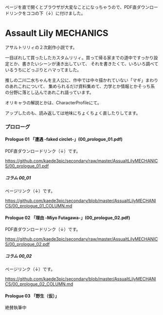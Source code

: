 ページを直で開くとブラウザが大変なことになっちゃうので、PDF直ダウンロードリンクをココの下（↓）に付けました。

# Assault Lily MECHANICS
アサルトリリィの２次創作小説です。

一目ぼれして買ったしたカスタムリリィ。買って帰る家までの道中ですっかり設定とか、書きたいシーンが湧き出していて、
それを書きたくて、いろいろ調べているうちにどっぷりとハマってました。

推しの二川二水ちゃんを主人公に、作中では中々描かれていない「マギ」まわりのあれこれについて、
集められるだけ資料集めて、力学とか情報とかそっち系の分野に落とし込んであれこれ語っています。

オリキャラの解説とかは、CharacterProfileにて。

アップしたのも、読み返しては地味にちょくちょく直したりしてます。

### プロローグ
#### Prologue 01 「遭遇 -faked circlet-」(00_prologue_01.pdf)
PDF直ダウンロードリンク（↓）です。

https://github.com/kaede3pic/secondary/raw/master/AssualtLilyMECHANICS/00_prologue_01.pdf

##### コラム 00_01
ページリンク（↓）です。

https://github.com/kaede3pic/secondary/blob/master/AssualtLilyMECHANICS/00_prologue_01_COLUMN.md

#### Prologue 02 「理由 -Miyo Futagawa-」(00_prologue_02.pdf)
PDF直ダウンロードリンク（↓）です。

https://github.com/kaede3pic/secondary/raw/master/AssualtLilyMECHANICS/00_prologue_02.pdf

##### コラム 00_02
ページリンク（↓）です。

https://github.com/kaede3pic/secondary/blob/master/AssualtLilyMECHANICS/00_prologue_02_COLUMN.md

#### Prologue 03 「野生（仮）」
絶賛執筆中
